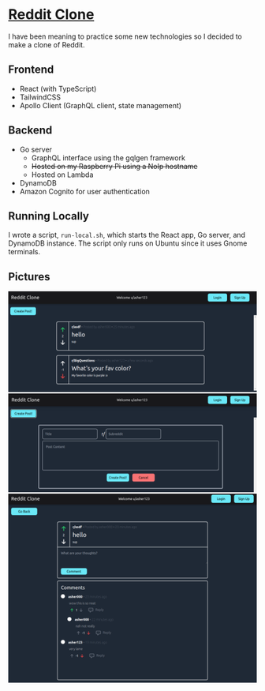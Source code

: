 # [Reddit Clone](https://gilaniasher.github.io/reddit-clone/)
I have been meaning to practice some new technologies so I decided to make a clone of Reddit.

## Frontend
- React (with TypeScript)
- TailwindCSS
- Apollo Client (GraphQL client, state management)

## Backend
- Go server
    - GraphQL interface using the gqlgen framework
    - ~~Hosted on my Raspberry Pi using a NoIp hostname~~
    - Hosted on Lambda
- DynamoDB
- Amazon Cognito for user authentication

## Running Locally
I wrote a script, `run-local.sh`, which starts the React app, Go server, and DynamoDB instance. The script only runs on Ubuntu since it uses Gnome terminals.

## Pictures
<img src='readme-images/RecentPosts.png'>
<img src='readme-images/CreatePost.png'>
<img src='readme-images/LongPost.png'>

